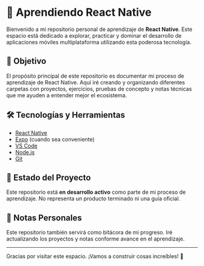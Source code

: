 # 📱 Aprendiendo React Native

Bienvenido a mi repositorio personal de aprendizaje de **React Native**. Este espacio está dedicado a explorar, practicar y dominar el desarrollo de aplicaciones móviles multiplataforma utilizando esta poderosa tecnología.

## 🎯 Objetivo

El propósito principal de este repositorio es documentar mi proceso de aprendizaje de React Native. Aquí iré creando y organizando diferentes carpetas con proyectos, ejercicios, pruebas de concepto y notas técnicas que me ayuden a entender mejor el ecosistema.

## 🛠️ Tecnologías y Herramientas

- [React Native](https://reactnative.dev/)
- [Expo](https://expo.dev/) (cuando sea conveniente)
- [VS Code](https://code.visualstudio.com/)
- [Node.js](https://nodejs.org/)
- [Git](https://git-scm.com/)

## 🚧 Estado del Proyecto

Este repositorio está **en desarrollo activo** como parte de mi proceso de aprendizaje. No representa un producto terminado ni una guía oficial.

## 📌 Notas Personales

Este repositorio también servirá como bitácora de mi progreso. Iré actualizando los proyectos y notas conforme avance en el aprendizaje.

---

Gracias por visitar este espacio. ¡Vamos a construir cosas increíbles! 🚀
